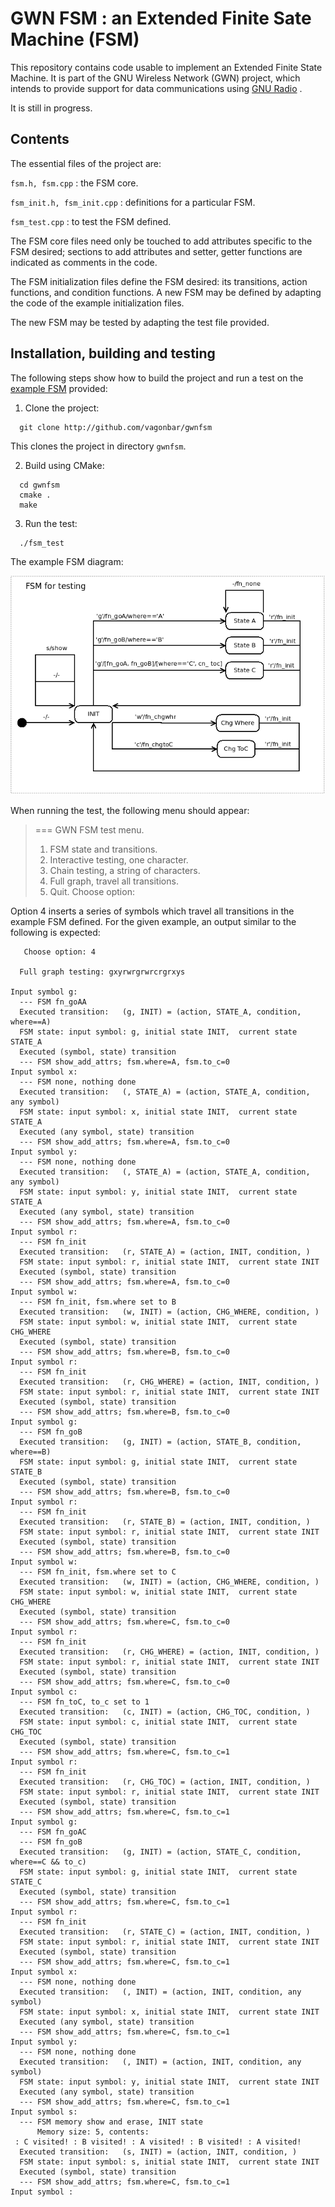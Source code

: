 # GWN FSM : an Extended Finite Sate Machine (FSM)

This repository contains code usable to implement an Extended Finite State Machine. It is part of the GNU Wireless Network (GWN) project, which intends to provide support for data communications using [GNU Radio](https://www.gnuradio.org/) .

It is still in progress.


## Contents

The essential files of the project are:

  `fsm.h, fsm.cpp` : the FSM core.

  `fsm_init.h, fsm_init.cpp` : definitions for a particular FSM.

  `fsm_test.cpp` : to test the FSM defined.

The FSM core files need only be touched to add attributes specific to the FSM desired; sections to add attributes and setter, getter functions are indicated as comments in the code.

The FSM initialization files define the FSM desired: its transitions, action functions, and condition functions. A new FSM may be defined by adapting the code of the example initialization files.

The new FSM may be tested by adapting the test file provided. 


## Installation, building and testing

The following steps show how to build the project and run a test on the [example FSM](https://github.com/vagonbar/gwnfsm/blob/master/gwnfsm_test.png) provided:

1. Clone the project:
```
  git clone http://github.com/vagonbar/gwnfsm
```
This clones the project in directory `gwnfsm`.

2. Build using CMake:
```
  cd gwnfsm
  cmake .
  make
```

3. Run the test:
```
  ./fsm_test
```
The example FSM diagram:

![Example FSM](gwnfsm_test.png)

When running the test, the following menu should appear:

>=== GWN FSM test menu.
>  1. FSM state and transitions.
>  2. Interactive testing, one character.
>  3. Chain testing, a string of characters.
>  4. Full graph, travel all transitions.
>  0. Quit.
>   Choose option: 

Option 4 inserts a series of symbols which travel all transitions in the example FSM defined. For the given example, an output similar to the following is expected:

```
   Choose option: 4

  Full graph testing: gxyrwrgrwrcrgrxys

Input symbol g:
  --- FSM fn_goAA
  Executed transition:   (g, INIT) = (action, STATE_A, condition, where==A)
  FSM state: input symbol: g, initial state INIT,  current state STATE_A
  Executed (symbol, state) transition
  --- FSM show_add_attrs; fsm.where=A, fsm.to_c=0
Input symbol x:
  --- FSM none, nothing done
  Executed transition:   (, STATE_A) = (action, STATE_A, condition, any symbol)
  FSM state: input symbol: x, initial state INIT,  current state STATE_A
  Executed (any symbol, state) transition
  --- FSM show_add_attrs; fsm.where=A, fsm.to_c=0
Input symbol y:
  --- FSM none, nothing done
  Executed transition:   (, STATE_A) = (action, STATE_A, condition, any symbol)
  FSM state: input symbol: y, initial state INIT,  current state STATE_A
  Executed (any symbol, state) transition
  --- FSM show_add_attrs; fsm.where=A, fsm.to_c=0
Input symbol r:
  --- FSM fn_init
  Executed transition:   (r, STATE_A) = (action, INIT, condition, )
  FSM state: input symbol: r, initial state INIT,  current state INIT
  Executed (symbol, state) transition
  --- FSM show_add_attrs; fsm.where=A, fsm.to_c=0
Input symbol w:
  --- FSM fn_init, fsm.where set to B
  Executed transition:   (w, INIT) = (action, CHG_WHERE, condition, )
  FSM state: input symbol: w, initial state INIT,  current state CHG_WHERE
  Executed (symbol, state) transition
  --- FSM show_add_attrs; fsm.where=B, fsm.to_c=0
Input symbol r:
  --- FSM fn_init
  Executed transition:   (r, CHG_WHERE) = (action, INIT, condition, )
  FSM state: input symbol: r, initial state INIT,  current state INIT
  Executed (symbol, state) transition
  --- FSM show_add_attrs; fsm.where=B, fsm.to_c=0
Input symbol g:
  --- FSM fn_goB
  Executed transition:   (g, INIT) = (action, STATE_B, condition, where==B)
  FSM state: input symbol: g, initial state INIT,  current state STATE_B
  Executed (symbol, state) transition
  --- FSM show_add_attrs; fsm.where=B, fsm.to_c=0
Input symbol r:
  --- FSM fn_init
  Executed transition:   (r, STATE_B) = (action, INIT, condition, )
  FSM state: input symbol: r, initial state INIT,  current state INIT
  Executed (symbol, state) transition
  --- FSM show_add_attrs; fsm.where=B, fsm.to_c=0
Input symbol w:
  --- FSM fn_init, fsm.where set to C
  Executed transition:   (w, INIT) = (action, CHG_WHERE, condition, )
  FSM state: input symbol: w, initial state INIT,  current state CHG_WHERE
  Executed (symbol, state) transition
  --- FSM show_add_attrs; fsm.where=C, fsm.to_c=0
Input symbol r:
  --- FSM fn_init
  Executed transition:   (r, CHG_WHERE) = (action, INIT, condition, )
  FSM state: input symbol: r, initial state INIT,  current state INIT
  Executed (symbol, state) transition
  --- FSM show_add_attrs; fsm.where=C, fsm.to_c=0
Input symbol c:
  --- FSM fn_toC, to_c set to 1
  Executed transition:   (c, INIT) = (action, CHG_TOC, condition, )
  FSM state: input symbol: c, initial state INIT,  current state CHG_TOC
  Executed (symbol, state) transition
  --- FSM show_add_attrs; fsm.where=C, fsm.to_c=1
Input symbol r:
  --- FSM fn_init
  Executed transition:   (r, CHG_TOC) = (action, INIT, condition, )
  FSM state: input symbol: r, initial state INIT,  current state INIT
  Executed (symbol, state) transition
  --- FSM show_add_attrs; fsm.where=C, fsm.to_c=1
Input symbol g:
  --- FSM fn_goAC
  --- FSM fn_goB
  Executed transition:   (g, INIT) = (action, STATE_C, condition, where==C && to_c)
  FSM state: input symbol: g, initial state INIT,  current state STATE_C
  Executed (symbol, state) transition
  --- FSM show_add_attrs; fsm.where=C, fsm.to_c=1
Input symbol r:
  --- FSM fn_init
  Executed transition:   (r, STATE_C) = (action, INIT, condition, )
  FSM state: input symbol: r, initial state INIT,  current state INIT
  Executed (symbol, state) transition
  --- FSM show_add_attrs; fsm.where=C, fsm.to_c=1
Input symbol x:
  --- FSM none, nothing done
  Executed transition:   (, INIT) = (action, INIT, condition, any symbol)
  FSM state: input symbol: x, initial state INIT,  current state INIT
  Executed (any symbol, state) transition
  --- FSM show_add_attrs; fsm.where=C, fsm.to_c=1
Input symbol y:
  --- FSM none, nothing done
  Executed transition:   (, INIT) = (action, INIT, condition, any symbol)
  FSM state: input symbol: y, initial state INIT,  current state INIT
  Executed (any symbol, state) transition
  --- FSM show_add_attrs; fsm.where=C, fsm.to_c=1
Input symbol s:
  --- FSM memory show and erase, INIT state
      Memory size: 5, contents:
 : C visited! : B visited! : A visited! : B visited! : A visited!
  Executed transition:   (s, INIT) = (action, INIT, condition, )
  FSM state: input symbol: s, initial state INIT,  current state INIT
  Executed (symbol, state) transition
  --- FSM show_add_attrs; fsm.where=C, fsm.to_c=1
Input symbol :
```



